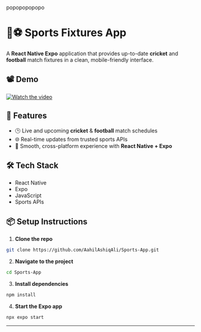 popopopopopo
# 🏏⚽ Sports Fixtures App

A **React Native Expo** application that provides up-to-date **cricket** and **football** match fixtures in a clean, mobile-friendly interface.

## 📽️ Demo

[![Watch the video](https://img.youtube.com/vi/d33Kw0As_Jw/0.jpg)](https://youtu.be/d33Kw0As_Jw)

## 🚀 Features

- 🕒 Live and upcoming **cricket** & **football** match schedules  
- 🌐 Real-time updates from trusted sports APIs  
- 📱 Smooth, cross-platform experience with **React Native + Expo**

## 🛠️ Tech Stack

- React Native  
- Expo  
- JavaScript  
- Sports APIs

## 📦 Setup Instructions

1. **Clone the repo**  
```bash
git clone https://github.com/AahilAshiqAli/Sports-App.git
```

2. **Navigate to the project**  
```bash
cd Sports-App
```

3. **Install dependencies**  
```bash
npm install
```

4. **Start the Expo app**  
```bash
npx expo start
```

---

